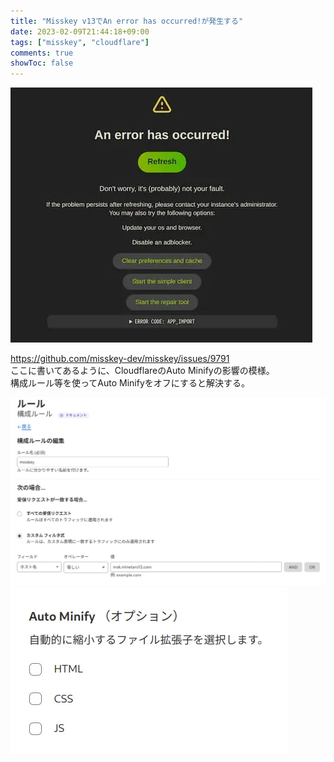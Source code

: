 ```yaml
---
title: "Misskey v13でAn error has occurred!が発生する"
date: 2023-02-09T21:44:18+09:00
tags: ["misskey", "cloudflare"]
comments: true
showToc: false
---
```

![エラー画面](1.webp)

<https://github.com/misskey-dev/misskey/issues/9791>  
ここに書いてあるように、CloudflareのAuto Minifyの影響の模様。  
構成ルール等を使ってAuto Minifyをオフにすると解決する。

![](2.webp)
![](3.webp)